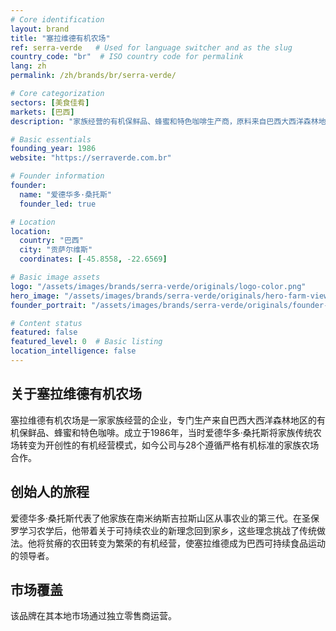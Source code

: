 ```yaml
---
# Core identification
layout: brand
title: "塞拉维德有机农场"
ref: serra-verde   # Used for language switcher and as the slug
country_code: "br"  # ISO country code for permalink
lang: zh
permalink: /zh/brands/br/serra-verde/

# Core categorization
sectors: [美食佳肴]
markets: [巴西]
description: "家族经营的有机保鲜品、蜂蜜和特色咖啡生产商，原料来自巴西大西洋森林地区。"

# Basic essentials
founding_year: 1986
website: "https://serraverde.com.br"

# Founder information
founder:
  name: "爱德华多·桑托斯"
  founder_led: true

# Location
location:
  country: "巴西"
  city: "贡萨尔维斯" 
  coordinates: [-45.8558, -22.6569]

# Basic image assets
logo: "/assets/images/brands/serra-verde/originals/logo-color.png"
hero_image: "/assets/images/brands/serra-verde/originals/hero-farm-view.jpg"
founder_portrait: "/assets/images/brands/serra-verde/originals/founder-portrait.jpg"

# Content status
featured: false
featured_level: 0  # Basic listing
location_intelligence: false
---
```


## 关于塞拉维德有机农场

塞拉维德有机农场是一家家族经营的企业，专门生产来自巴西大西洋森林地区的有机保鲜品、蜂蜜和特色咖啡。成立于1986年，当时爱德华多·桑托斯将家族传统农场转变为开创性的有机经营模式，如今公司与28个遵循严格有机标准的家族农场合作。

## 创始人的旅程

爱德华多·桑托斯代表了他家族在南米纳斯吉拉斯山区从事农业的第三代。在圣保罗学习农学后，他带着关于可持续农业的新理念回到家乡，这些理念挑战了传统做法。他将贫瘠的农田转变为繁荣的有机经营，使塞拉维德成为巴西可持续食品运动的领导者。

## 市场覆盖

该品牌在其本地市场通过独立零售商运营。